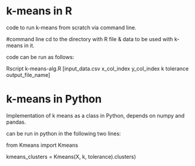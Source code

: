 # k-means in R
code to run k-means from scratch via command line.

#command line
cd to the directory with R file & data to be used with k-means in it.

code can be run as follows:

Rscript k-means-alg.R [input_data.csv x_col_index y_col_index k tolerance output_file_name]

# k-means in Python
Implementation of k means as a class in Python, depends on numpy and pandas.

can be run in python in the following two lines:

from Kmeans import Kmeans

kmeans_clusters = Kmeans(X, k, tolerance).clusters)
